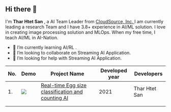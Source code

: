 <!--
**tharhtetsan/tharhtetsan** is a ✨ _special_ ✨ repository because its `README.md` (this file) appears on your GitHub profile.
Here are some ideas to get you started:
 -->

## Hi there 👋

I'm **Thar Htet San** , a AI Team Leader from [CloudSource, Inc. ](https://www.cloudsource.co.jp/)I am currently leading a research Team and I have 3.8+ experience in AI/ML solution. I love in creating image processing solution and MLOps. When my free time, I teach AI/ML in AI-Nation.

  - 🌱 I’m currently learning AI/RL .
  - 👯 I’m looking to collaborate on Streaming AI Application.
  - 🤔 I’m looking for help with Streaming AI Application.





| No.  | Demo                                                         | Project Name                                                 | Developed year | Developers    |
| ---- | ------------------------------------------------------------ | ------------------------------------------------------------ | -------------- | ------------- |
| 1.   | ![](https://github.com/tharhtetsan/Real-time-egg-size-classification-and-counting/blob/12272f6fec845f12242112b3da0f18f43220992d/images/egg-counting.gif) | [Real-time Egg size classification and counting AI](https://github.com/tharhtetsan/Real-time-egg-size-classification-and-counting) | 2021           | Thar Htet San |
|      |                                                              |                                                              |                |               |
|      |                                                              |                                                              |                |               |

